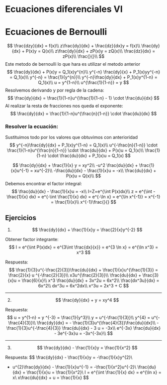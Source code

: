 # Ecuaciones diferenciales VI



# Ecuaciones de Bernoulli


$$
\frac{dzy}{dx} = f(x)\\
z\frac{dy}{dx} + \frac{dz}{dx}y = f(x)\\
\frac{dy}{dx} + P(x)y = Q(x)\\
z\frac{dy}{dx} + zP(x)y = zQ(x)\\
\frac{dz}{dx} = zP(x)\\
\frac{}{}\\
$$
Este metodo de bernoulli lo que hara es utilizar el metodo anterior
$$
\frac{dy}{dx} + P(x)y = Q_1(x)y^{n}\\
y^{-n} \frac{dy}{x} + P_1(x)yy^{-n} = Q_1(x)\\
y^{-n} = \frac{1}{y^{n}}\\
y^{-n}\frac{dy}{dx} + P_1(x)y^{1-n} = Q_1(x)\\
u = y^{1-n}\\
u^{\frac{1}{1-n}} = y
$$
Resolvemos derivando y por regla de la cadena:
$$
\frac{dy}{dx} = \frac{1}{1-n}u^{\frac{1}{1-n} - 1} \cdot \frac{du}{dx}
$$
Al realizar la resta de fracciones nos queda el exponente:
$$
\frac{dy}{dx} = \frac{1}{1-n}u^{\frac{n}{1-n}} \cdot \frac{du}{dx}
$$

### Resolver la ecuación:

Sustituimos todo por los valores que obtuvimos con anterioridad
$$
y^{-n}\frac{dy}{dx} + P_1(x)y^{1-n} = Q_1(x)\\
u^{-\frac{n}{1-n}} \cdot \frac{1}{1-n}u^{\frac{n}{1-n}} \cdot \frac{du}{dx} + P(x)u = Q_1(x)\\
\frac{1}{1-n} \cdot \frac{du}{dx} + P_1(x)u = Q_1(x)
$$

$$
\frac{dy}{dx} + \frac{1}{x} y = xy^2\\
-u^2 \frac{du}{dx} + \frac{1}{x}u^{-1} = xu^{-2}\\
-\frac{du}{dx} - \frac{1}{x}u = -x\\
\frac{du}{dx} + P(x)u = Q(x)\\
$$
Debemos encontrar el factor integral:
$$
\frac{du}{dx} - \frac{1}{x}u = -x\\
I=Z=e^{\int P(x)dx}\\
z = e^{\int - \frac{1}{x} dx} = e^{-\int \frac{1}{x} dx} = e^{-\ln x} = e^{\ln x^{-1}} = x^{-1} = \frac{1}{x}\\
x^{-1}\frac{}{}
$$


## Ejercicios

1. $$
   \frac{dy}{dx} + \frac{1}{x}y = \frac{2}{x}y^{-2}
   $$



Obtener factor integrante:
$$
I = e^{\int P(x)dx} = e^{3\int \frac{dx}{x}} = e^{3 \ln x} = e^{\ln x^3} = x^3
$$


Respuesta:
$$
\frac{1}{3}u^{-\frac{2}{3}}\frac{du}{dx} + \frac{1}{x}u^{\frac{1}{3}} = \frac{2}{x} u ^{-\frac{2}{3}}\\
x3u^{\frac{2}{3}}\\
\frac{du}{dx} + \frac{3}{x}u = \frac{6}{x}\\
x^3 \frac{du}{dx} + 3x^2u = 6x^2\\
\frac{dx^3u}{dx} = 6x^2\\
dx^3u = 6x^2dx\\
x^3u = 2x^3 + C
$$






-----------------------------------------------------------------------------

2. $$
   \frac{dy}{dx} + y = xy^4
   $$

Respuesta:
$$
u = y^{1-n} = y ^{-3} = \frac{1}{y^3}\\
y = u^{-\frac{1}{3}}\\
y^{4} = u^{-\frac{4}{3}}\\
\frac{dy}{dx} = - \frac{1}{3}u^{\frac{4}{3}}\frac{du}{dx}\\
-\frac{1}{3}u^{-\frac{4}{3}} \frac{du}{dx} - 3 u = -3x\\
e^{-3x} \frac{du}{dx} - 3e^{-3x}u = -3x^{-3x}\\
$$








-------------------------------------------------------------------------------------

3. $$
   \frac{dy}{dx} - \frac{1}{x}y = \frac{1}{x^2} 
   $$

Respuesta:
$$
\frac{dy}{dx} - \frac{1}{x}y = -\frac{1}{x}y^{2}\\
- u^{2}\frac{dy}{dx} - \frac{1}{x}u^{-1} = -\frac{1}{x^2}u^{-2}\\
\frac{du}{dx} + \frac{1}{x}u = \frac{1}{x^2}\\
I = e^{\int \frac{1}{x} dx} = e^{\ln x} = x\\
x\frac{du}{dx} + u = \frac{1}{x}
$$









